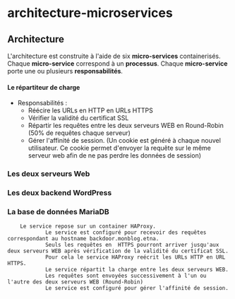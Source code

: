 # architecture-microservices

## Architecture
L'architecture est construite à l'aide de six __micro-services__ containerisés. Chaque __micro-service__ correspond à un __processus__. Chaque __micro-service__ porte une ou plusieurs __responsabilités__.

#### Le répartiteur de charge 
* Responsabilités :
	* Réécire les URLs en HTTP en URLs HTTPS
	* Vérifier la validité du certificat SSL
	* Répartir les requêtes entre les deux serveurs WEB en Round-Robin (50% de requêtes chaque serveur)
	* Gérer l'affinité de session. (Un cookie est généré à chaque nouvel utilisateur. Ce cookie permet d'envoyer la requête sur le même serveur web afin de ne pas perdre les données de session)
### Les deux serveurs Web
### Les deux backend WordPress
### La base de données MariaDB


		Le service repose sur un container HAProxy.
                Le service est configuré pour recevoir des requêtes correspondant au hostname backdoor.monblog.etna.
                Seuls les requêtes en  HTTPS pourront arriver jusqu'aux deux serveurs WEB après vérification de la validité du certificat SSL.
                Pour cela le service HAProxy reécrit les URLs HTTP en URL HTTPS.
                Le service répartit la charge entre les deux serveurs WEB.
                Les requêtes sont envoyées successivement à l'un ou l'autre des deux serveurs WEB (Round-Robin)
                Le service est configuré pour gérer l'affinité de session.
		
		
